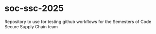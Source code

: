 # soc-ssc-2025
Repository to use for testing github workflows for the Semesters of Code Secure Supply Chain team
